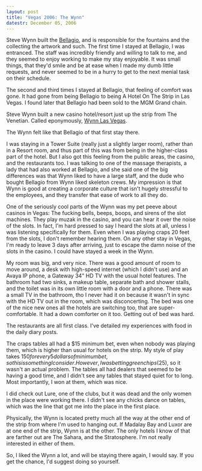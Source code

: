 ```yaml
---
layout: post
title: "Vegas 2006: The Wynn"
datestr: December 05, 2006
---
```


Steve Wynn built the <a href="http://www.bellagio.com/">Bellagio</a>, and is responsible for the fountains and the collecting the artwork and such. The first time I stayed at Bellagio, I was entranced. The staff was incredibly friendly and willing to talk to me, and they seemed to enjoy working to make my stay enjoyable. It was small things, that they'd smile and be at ease when I made my dumb little requests, and never seemed to be in a hurry to get to the next menial task on their schedule.

The second and third times I stayed at Bellagio, that feeling of comfort was gone. It had gone from being Bellagio to being A Hotel On The Strip in Las Vegas. I found later that Bellagio had been sold to the MGM Grand chain.

Steve Wynn built a new casino hotel/resort just up the strip from The Venetian. Called eponymously, <a href="http://www.wynnlasvegas.com/">Wynn Las Vegas</a>.

The Wynn felt like that Bellagio of that first stay there.

I was staying in a Tower Suite (really just a slightly larger room), rather than in a Resort room, and thus part of this was from being in the higher-class part of the hotel. But I also got this feeling from the public areas, the casino, and the restaurants too. I was talking to one of the massage therapists, a lady that had also worked at Bellagio, and she said one of the big differences was that Wynn liked to have a large staff, and the dude who bought Bellagio from Wynn liked skeleton crews. My impression is that Wynn is good at creating a corporate culture that isn't hugely stressful to the employees, and they transfer that ease of work to all they do. 

One of the seriously cool parts of the Wynn was my pet peeve about casinos in Vegas: The fucking bells, beeps, boops, and sirens of the slot machines. They play muzak in the casino, and you can hear it over the noise of the slots. In fact, I'm hard pressed to say I heard the slots at all, unless I was listening specifically for them. Even when I was playing craps 20 feet from the slots, I don't remember hearing them. On any other stay in Vegas, I'm ready to leave 3 days after arriving, just to escape the damn noise of the slots in the casino. I could have stayed a week in the Wynn. 

My room was big, and very nice. There was a good amount of room to move around, a desk with high-speed internet (which I didn't use) and an Avaya IP phone, a Gateway 34" HD TV with the usual hotel features. The bathroom had two sinks, a makeup table, separate bath and shower stalls, and the toilet was in its own little room with a door and a phone. There was a small TV in the bathroom, tho I never had it on because it wasn't in sync with the HD TV out in the room, which was disconcerting. The bed was one of the nice new ones all the hotels are switching too, that are super-comfortable. It had a down comforter on it too. Getting out of bed was hard.

The restaurants are all first class. I've detailed my experiences with food in the daily diary posts.

The craps tables all had a $15 minimum bet, even when nobody was playing them, which is higher than usual for hotels on the strip. My style of play takes $150 for every 5 dollars of minimum bet, so this is something I consider. However, I was betting green chips ($25), so it wasn't an actual problem. The tables all had dealers that seemed to be having a good time, and I didn't see any tables that stayed quiet for to long. Most importantly, I won at them, which was nice.

I did check out Lure, one of the clubs, but it was dead and the only women in the place were working there. I didn't see any chicks dance on tables, which was the line that got me into the place in the first place.

Physically, the Wynn is located pretty much all the way at the other end of the strip from where I'm used to hanging out. If Madalay Bay and Luxor are at one end of the strip, Wynn is at the other. The only hotels I know of that are farther out are The Sahara, and the Stratosphere. I'm not really interested in either of them.

So, I liked the Wynn a lot, and will be staying there again, I would say. If you get the chance, I'd suggest doing so yourself. 

